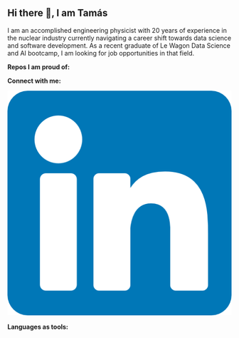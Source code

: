 ## Hi there 👋, I am Tamás

I am an accomplished engineering physicist with 20 years of experience in the nuclear industry currently navigating a career shift towards data science and software development. As a recent graduate of Le Wagon Data Science and AI bootcamp, I am looking for job opportunities in that field.

**Repos I am proud of:**

**Connect with me:**

[![linkedin](linkedin.png)][1]

**Languages as tools:**


[1]: https://www.linkedin.com/in/tamasberki

<!--
**dzsobacsi/dzsobacsi** is a ✨ _special_ ✨ repository because its `README.md` (this file) appears on your GitHub profile.

Here are some ideas to get you started:

- 🔭 I’m currently working on ...
- 🌱 I’m currently learning ...
- 👯 I’m looking to collaborate on ...
- 🤔 I’m looking for help with ...
- 💬 Ask me about ...
- 📫 How to reach me: ...
- 😄 Pronouns: ...
- ⚡ Fun fact: ...
-->
